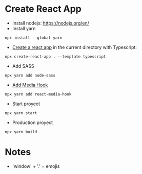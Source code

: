 # Create React App

- Install nodejs: https://nodejs.org/en/
- Install yarn
```
npx install --global yarn
```
- [Create a react app](https://create-react-app) in the current directory with Typescript:
```
npx create-react-app . --template typescript
```
- Add SASS
```
npx yarn add node-sass
```
- [Add Media Hook](https://github.com/lessmess-dev/react-media-hook)
```
npx yarn add react-media-hook
```
- Start proyect
```
npx yarn start
```
- Production proyect
```
npx yarn build
```

# Notes

- 'window' + '.' = emojis